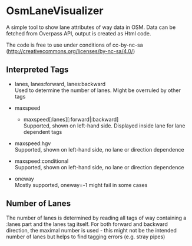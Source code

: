 OsmLaneVisualizer
=================
A simple tool to show lane attributes of way data in OSM. Data can be fetched from Overpass API, output is created as Html code.

The code is free to use under conditions of cc-by-nc-sa (http://creativecommons.org/licenses/by-nc-sa/4.0/)

Interpreted Tags
--------------
*  lanes, lanes:forward, lanes:backward  
   Used to determine the number of lanes. Might be overruled by other tags
   
*  maxspeed  
   * maxspeed[:lanes][:forward|:backward]   
    Supported, shown on left-hand side. Displayed inside lane for lane dependent tags
    
  * maxspeed:hgv    
    Supported, shown on left-hand side, no lane or direction dependence
    
  * maxspeed:conditional    
    Supported, shown on left-hand side, no lane or direction dependence
    
*  oneway  
   Mostly supported, oneway=-1 might fail in some cases
   
    


Number of Lanes
---------------
The number of lanes is determined by reading all tags of way containing a :lanes part and the lanes tag itself.
For both forward and backward direction, the maximal number is used - this might not be the intended number of lanes
but helps to find tagging errors (e.g. stray pipes)
